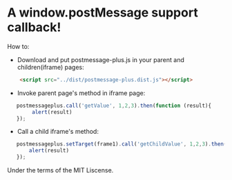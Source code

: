 # A window.postMessage support callback!
How to:
- Download and put postmessage-plus.js in your parent and children(iframe) pages: 
```html
    <script src="../dist/postmessage-plus.dist.js"></script>
```
- Invoke parent page's method in iframe page:
```javascript
   postmessageplus.call('getValue', 1,2,3).then(function (result){
        alert(result)
   });
```

- Call a child iframe's method:
```javascript
   postmessageplus.setTarget(frame1).call('getChildValue', 1,2,3).then(function (result){
       alert(result)
   });
```

Under the terms of the MIT Liscense.
